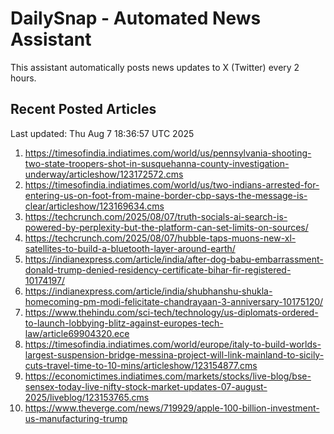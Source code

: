 # DailySnap - Automated News Assistant

This assistant automatically posts news updates to X (Twitter) every 2 hours.

## Recent Posted Articles

Last updated: Thu Aug  7 18:36:57 UTC 2025

1. https://timesofindia.indiatimes.com/world/us/pennsylvania-shooting-two-state-troopers-shot-in-susquehanna-county-investigation-underway/articleshow/123172572.cms
2. https://timesofindia.indiatimes.com/world/us/two-indians-arrested-for-entering-us-on-foot-from-maine-border-cbp-says-the-message-is-clear/articleshow/123169634.cms
3. https://techcrunch.com/2025/08/07/truth-socials-ai-search-is-powered-by-perplexity-but-the-platform-can-set-limits-on-sources/
4. https://techcrunch.com/2025/08/07/hubble-taps-muons-new-xl-satellites-to-build-a-bluetooth-layer-around-earth/
5. https://indianexpress.com/article/india/after-dog-babu-embarrassment-donald-trump-denied-residency-certificate-bihar-fir-registered-10174197/
6. https://indianexpress.com/article/india/shubhanshu-shukla-homecoming-pm-modi-felicitate-chandrayaan-3-anniversary-10175120/
7. https://www.thehindu.com/sci-tech/technology/us-diplomats-ordered-to-launch-lobbying-blitz-against-europes-tech-law/article69904320.ece
8. https://timesofindia.indiatimes.com/world/europe/italy-to-build-worlds-largest-suspension-bridge-messina-project-will-link-mainland-to-sicily-cuts-travel-time-to-10-mins/articleshow/123154877.cms
9. https://economictimes.indiatimes.com/markets/stocks/live-blog/bse-sensex-today-live-nifty-stock-market-updates-07-august-2025/liveblog/123153765.cms
10. https://www.theverge.com/news/719929/apple-100-billion-investment-us-manufacturing-trump

